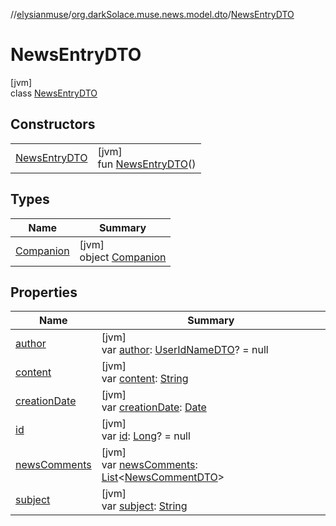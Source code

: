 //[elysianmuse](../../../index.md)/[org.darkSolace.muse.news.model.dto](../index.md)/[NewsEntryDTO](index.md)

# NewsEntryDTO

[jvm]\
class [NewsEntryDTO](index.md)

## Constructors

|                                      |                                                     |
|--------------------------------------|-----------------------------------------------------|
| [NewsEntryDTO](-news-entry-d-t-o.md) | [jvm]<br>fun [NewsEntryDTO](-news-entry-d-t-o.md)() |

## Types

| Name                             | Summary                                          |
|----------------------------------|--------------------------------------------------|
| [Companion](-companion/index.md) | [jvm]<br>object [Companion](-companion/index.md) |

## Properties

| Name                             | Summary                                                                                                                                                                                          |
|----------------------------------|--------------------------------------------------------------------------------------------------------------------------------------------------------------------------------------------------|
| [author](author.md)              | [jvm]<br>var [author](author.md): [UserIdNameDTO](../../org.darkSolace.muse.user.model.dto/-user-id-name-d-t-o/index.md)? = null                                                                 |
| [content](content.md)            | [jvm]<br>var [content](content.md): [String](https://kotlinlang.org/api/latest/jvm/stdlib/kotlin/-string/index.html)                                                                             |
| [creationDate](creation-date.md) | [jvm]<br>var [creationDate](creation-date.md): [Date](https://docs.oracle.com/javase/8/docs/api/java/util/Date.html)                                                                             |
| [id](id.md)                      | [jvm]<br>var [id](id.md): [Long](https://kotlinlang.org/api/latest/jvm/stdlib/kotlin/-long/index.html)? = null                                                                                   |
| [newsComments](news-comments.md) | [jvm]<br>var [newsComments](news-comments.md): [List](https://kotlinlang.org/api/latest/jvm/stdlib/kotlin.collections/-list/index.html)&lt;[NewsCommentDTO](../-news-comment-d-t-o/index.md)&gt; |
| [subject](subject.md)            | [jvm]<br>var [subject](subject.md): [String](https://kotlinlang.org/api/latest/jvm/stdlib/kotlin/-string/index.html)                                                                             |
